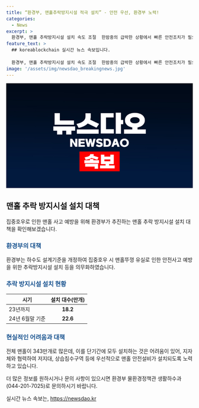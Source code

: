 ```yaml
---
title: “환경부, 맨홀추락방지시설 적극 설치” - 안전 우선, 환경부 노력!
categories:
  - News
excerpt: >
  환경부, 맨홀 추락방지시설 설치 속도 조절  한밤중의 급박한 상황에서 빠른 안전조치가 필요한 가운데, 환경부는 맨홀 추락방지시설 설치에 속도를 내는 것이 어려운 상황임을 인정하며, 저지대와 침수구역에 우선적으로 설치하는 등 협력 방안을 모색중이라고 밝혔다. 전국에는 343만여 개의 맨홀이 존재하며, 현재 22.6만개에 안전설비가 설치되어 있는 상황이다.
feature_text: >
  ## koreablockchain 실시간 뉴스 속보입니다.

  환경부, 맨홀 추락방지시설 설치 속도 조절  한밤중의 급박한 상황에서 빠른 안전조치가 필요한 가운데, 환경부는 맨홀 추락방지시설 설치에 속도를 내는 것이 어려운 상황임을 인정하며, 저지대와 침수구역에 우선적으로 설치하는 등 협력 방안을 모색중이라고 밝혔다. 전국에는 343만여 개의 맨홀이 존재하며, 현재 22.6만개에 안전설비가 설치되어 있는 상황이다.
image: '/assets/img/newsdao_breakingnews.jpg'
---
```


<p><img src="/assets/img/newsdao_breakingnews.jpg" alt="koreablockchain 속보" /></p>

<h2 data-ke-size="size26">맨홀 추락 방지시설 설치 대책</h2>

<p data-ke-size="size16">집중호우로 인한 맨홀 사고 예방을 위해 환경부가 추진하는 맨홀 추락 방지시설 설치 대책을 확인해보겠습니다.</p>

<h3><b><span style="color: #1a5490;">환경부의 대책</span></b></h3>

<p data-ke-size="size16">환경부는 하수도 설계기준을 개정하여 집중호우 시 맨홀뚜껑 유실로 인한 안전사고 예방을 위한 추락방지시설 설치 등을 의무화하였습니다.</p>

<h3><b><span style="color: #1a5490;">추락 방지시설 설치 현황</span></b></h3>

<table>
    <thead>
        <tr>
            <th>시기</th>
            <th>설치 대수(만개)</th>
        </tr>
    </thead>
    <tbody>
        <tr>
            <td>23년까지</td>
            <td style="text-align: center; height: 17px;"><b>18.2</b></td>
        </tr>
        <tr>
            <td>24년 6월말 기준</td>
            <td style="text-align: center; height: 17px;"><b>22.6</b></td>
        </tr>
    </tbody>
</table>

<h3><b><span style="color: #1a5490;">현실적인 어려움과 대책</span></b></h3>

<p data-ke-size="size16">전체 맨홀이 343만개로 많은데, 이를 단기간에 모두 설치하는 것은 어려움이 있어, 지자체와 협력하여 저지대, 상습침수구역 등에 우선적으로 맨홀 안전설비가 설치되도록 노력하고 있습니다.</p>

<p data-ke-size="size16">더 많은 정보를 원하시거나 문의 사항이 있으시면 환경부 물환경정책관 생활하수과(044-201-7025)로 문의하시기 바랍니다.</p>

<p data-ke-size="size16"></p>
실시간 뉴스 속보는, <a href="https://newsdao.kr" rel="dofollow">https://newsdao.kr</a>


